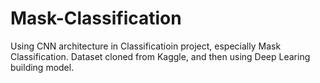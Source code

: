 # Mask-Classification
Using CNN architecture in Classificatioin project, especially Mask Classification. Dataset cloned from Kaggle, and then using Deep Learing building model.

